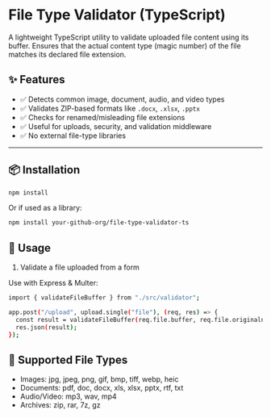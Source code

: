 # File Type Validator (TypeScript)

A lightweight TypeScript utility to validate uploaded file content using its buffer. Ensures that the actual content type (magic number) of the file matches its declared file extension.

## ✨ Features

- ✅ Detects common image, document, audio, and video types
- ✅ Validates ZIP-based formats like `.docx`, `.xlsx`, `.pptx`
- ✅ Checks for renamed/misleading file extensions
- ✅ Useful for uploads, security, and validation middleware
- ✅ No external file-type libraries

---

## 📦 Installation

```bash
npm install
```

Or if used as a library:

```bash
npm install your-github-org/file-type-validator-ts
```

## 🚀 Usage

1. Validate a file uploaded from a form

Use with Express & Multer:

```bash
import { validateFileBuffer } from "./src/validator";

app.post("/upload", upload.single("file"), (req, res) => {
  const result = validateFileBuffer(req.file.buffer, req.file.originalname);
  res.json(result);
});
```

## 🧪 Supported File Types

- Images: jpg, jpeg, png, gif, bmp, tiff, webp, heic
- Documents: pdf, doc, docx, xls, xlsx, pptx, rtf, txt
- Audio/Video: mp3, wav, mp4
- Archives: zip, rar, 7z, gz
